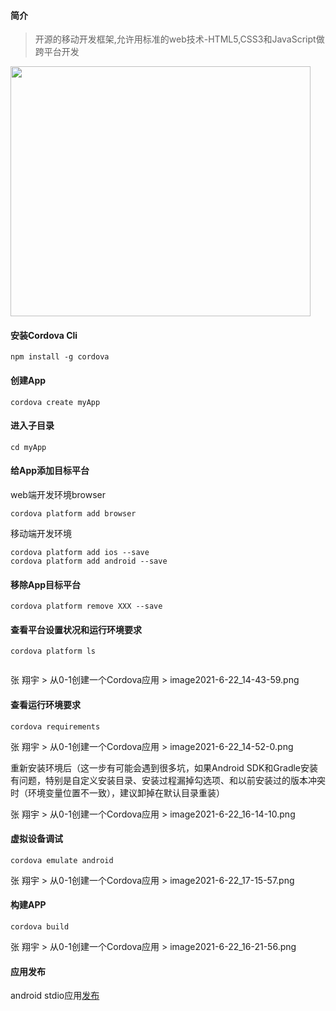 
#### 简介
> 开源的移动开发框架,允许用标准的web技术-HTML5,CSS3和JavaScript做跨平台开发

<img src="http://cordova.axuer.com/static/img/guide/cordovaapparchitecture.png" height="400" width="480"></img>


#### 安装Cordova Cli
```
npm install -g cordova
```
#### 创建App
```
cordova create myApp
```
#### 进入子目录
```
cd myApp
```
#### 给App添加目标平台


web端开发环境browser
```
cordova platform add browser
```
移动端开发环境
```
cordova platform add ios --save
cordova platform add android --save
```


#### 移除App目标平台
```
cordova platform remove XXX --save
```


#### 查看平台设置状况和运行环境要求
```
cordova platform ls


```

张 翔宇 > 从0-1创建一个Cordova应用 > image2021-6-22_14-43-59.png

#### 查看运行环境要求
```
cordova requirements
```


张 翔宇 > 从0-1创建一个Cordova应用 > image2021-6-22_14-52-0.png



重新安装环境后（这一步有可能会遇到很多坑，如果Android SDK和Gradle安装有问题，特别是自定义安装目录、安装过程漏掉勾选项、和以前安装过的版本冲突时（环境变量位置不一致），建议卸掉在默认目录重装）

张 翔宇 > 从0-1创建一个Cordova应用 > image2021-6-22_16-14-10.png



#### 虚拟设备调试
```
cordova emulate android
```
张 翔宇 > 从0-1创建一个Cordova应用 > image2021-6-22_17-15-57.png



#### 构建APP
```
cordova build
```


张 翔宇 > 从0-1创建一个Cordova应用 > image2021-6-22_16-21-56.png



#### 应用发布
android stdio应用[发布](https://developer.android.com/studio/publish?hl=zh-cn)